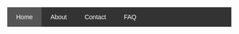 
       
<!DOCTYPE html>
<html lang="en">
<head>
  <meta charset="UTF-8">
  <meta name="viewport" content="width=device-width, initial-scale=1.0">
  <title>Responsive Navigation Menu</title>
  <style>
    body {
      margin: 0;
      font-family: Arial, sans-serif;
    }
    .navbar {
      background-color: #333;
      overflow: hidden;
    }
    .navbar a {
      float: left;
      display: block;
      color: white;
      text-align: center;
      padding: 14px 20px;
      text-decoration: none;
    }
    .navbar a:hover {
      background-color: #ddd;
      color: black;
    }
    .navbar a.active {
      background-color: #555;
      color: white;
    }
    .navbar .icon {
      display: none;
    }
    .sidebar {
      display: none;
      position: fixed;
      width: 200px;
      background-color: #111;
      height: 100%;
      top: 0;
      left: -200px;
      transition: 0.3s;
      padding-top: 60px;
    }
    .sidebar a {
      padding: 10px 15px;
      text-decoration: none;
      font-size: 25px;
      color: #818181;
      display: block;
      transition: 0.3s;
    }
    .sidebar a:hover {
      color: #f1f1f1;
    }
    @media screen and (max-width: 600px) {
      .navbar a:not(:first-child) {display: none;}
      .navbar a.icon {
        float: right;
        display: block;
      }
      .navbar.responsive a:not(.icon) {display: block;}
      .navbar.responsive .icon {
        position: absolute;
        right: 0;
        top: 0;
      }
      .sidebar {
        display: block;
      }
    }
  </style>
</head>
<body>

<div class="navbar" id="myNavbar">
  <a href="#" class="active">Home</a>
  <a href="#">About</a>
  <a href="#">Contact</a>
  <a href="#">FAQ</a>
  <a href="javascript:void(0);" class="icon" onclick="myFunction()">
    &#9776;
  </a>
</div>

<div class="sidebar" id="sidebar">
  <a href="#">Home</a>
  <a href="#">About</a>
  <a href="#">Contact</a>
  <a href="#">FAQ</a>
</div>

<script>
function myFunction() {
  var x = document.getElementById("myNavbar");
  var y = document.getElementById("sidebar");
  if (x.className === "navbar") {
    x.className += " responsive";
    y.style.left = "0";
  } else {
    x.className = "navbar";
    y.style.left = "-200px";
  }
}
</script>

</body>
</html>










